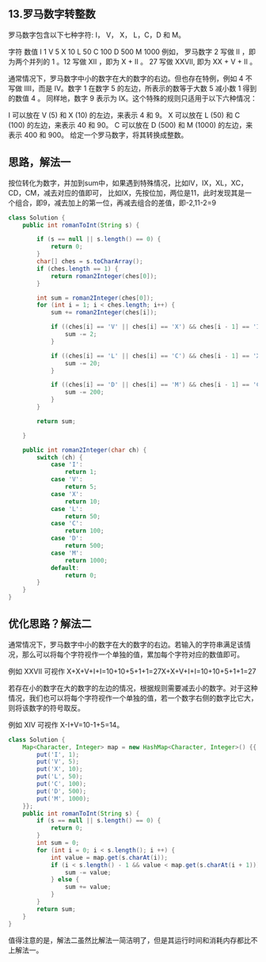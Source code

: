 ## 13.罗马数字转整数
罗马数字包含以下七种字符: I， V， X， L，C，D 和 M。

字符          数值
I             1
V             5
X             10
L             50
C             100
D             500
M             1000
例如， 罗马数字 2 写做 II ，即为两个并列的 1 。12 写做 XII ，即为 X + II 。 27 写做  XXVII, 即为 XX + V + II 。

通常情况下，罗马数字中小的数字在大的数字的右边。但也存在特例，例如 4 不写做 IIII，而是 IV。数字 1 在数字 5 的左边，所表示的数等于大数 5 减小数 1 得到的数值 4 。
同样地，数字 9 表示为 IX。这个特殊的规则只适用于以下六种情况：

I 可以放在 V (5) 和 X (10) 的左边，来表示 4 和 9。
X 可以放在 L (50) 和 C (100) 的左边，来表示 40 和 90。
C 可以放在 D (500) 和 M (1000) 的左边，来表示 400 和 900。
给定一个罗马数字，将其转换成整数。


## 思路，解法一
按位转化为数字，并加到sum中，如果遇到特殊情况，比如IV，IX，XL，XC，CD，CM，减去对应的值即可，
比如IX，先按位加，两位是11，此时发现其是一个组合，即9，减去加上的第一位，再减去组合的差值，即-2,11-2=9
```java
class Solution {
    public int romanToInt(String s) {

        if (s == null || s.length() == 0) {
            return 0;
        }
        char[] ches = s.toCharArray();
        if (ches.length == 1) {
            return roman2Integer(ches[0]);
        }

        int sum = roman2Integer(ches[0]);
        for (int i = 1; i < ches.length; i++) {
            sum += roman2Integer(ches[i]);

            if ((ches[i] == 'V' || ches[i] == 'X') && ches[i - 1] == 'I') {
                sum -= 2;
            }

            if ((ches[i] == 'L' || ches[i] == 'C') && ches[i - 1] == 'X') {
                sum -= 20;
            }

            if ((ches[i] == 'D' || ches[i] == 'M') && ches[i - 1] == 'C') {
                sum -= 200;
            }
        }

        return sum;

    }

    public int roman2Integer(char ch) {
        switch (ch) {
            case 'I':
                return 1;
            case 'V':
                return 5;
            case 'X':
                return 10;
            case 'L':
                return 50;
            case 'C':
                return 100;
            case 'D':
                return 500;
            case 'M':
                return 1000;
            default:
                return 0;
        }
    }
}
```

## 优化思路？解法二
通常情况下，罗马数字中小的数字在大的数字的右边。若输入的字符串满足该情况，那么可以将每个字符视作一个单独的值，累加每个字符对应的数值即可。

例如 XXVII 可视作 X+X+V+I+I=10+10+5+1+1=27X+X+V+I+I=10+10+5+1+1=27 

若存在小的数字在大的数字的左边的情况，根据规则需要减去小的数字。对于这种情况，我们也可以将每个字符视作一个单独的值，若一个数字右侧的数字比它大，则将该数字的符号取反。

例如 XIV 可视作 X-I+V=10-1+5=14。

```java
class Solution {
    Map<Character, Integer> map = new HashMap<Character, Integer>() {{
        put('I', 1);
        put('V', 5);
        put('X', 10);
        put('L', 50);
        put('C', 100);
        put('D', 500);
        put('M', 1000);
    }};
    public int romanToInt(String s) {
        if (s == null || s.length() == 0) {
            return 0;
        }
        int sum = 0;
        for (int i = 0; i < s.length(); i ++) {
            int value = map.get(s.charAt(i));
            if (i < s.length() - 1 && value < map.get(s.charAt(i + 1))) {
                sum -= value;
            } else {
                sum += value;
            }
        }
        return sum;
    }
}
```

值得注意的是，解法二虽然比解法一简洁明了，但是其运行时间和消耗内存都比不上解法一。
